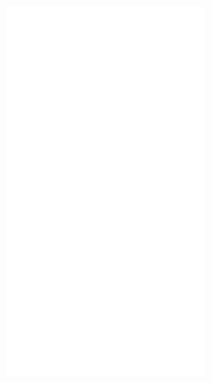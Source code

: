 <p align="center">
    <img src="https://github.com/rlgerma/rlgerma/blob/main/github-metrics.svg" alt="GitHub Metrics" style="width: 69%; height: auto; margin: auto;"/>
</p>
